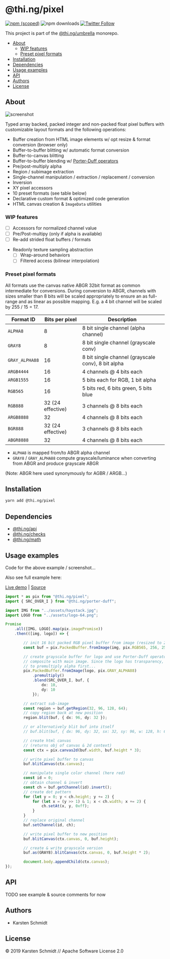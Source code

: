 # @thi.ng/pixel

[![npm (scoped)](https://img.shields.io/npm/v/@thi.ng/pixel.svg)](https://www.npmjs.com/package/@thi.ng/pixel)
![npm downloads](https://img.shields.io/npm/dm/@thi.ng/pixel.svg)
[![Twitter Follow](https://img.shields.io/twitter/follow/thing_umbrella.svg?style=flat-square&label=twitter)](https://twitter.com/thing_umbrella)

This project is part of the
[@thi.ng/umbrella](https://github.com/thi-ng/umbrella/) monorepo.

<!-- TOC depthFrom:2 depthTo:3 -->

- [About](#about)
    - [WIP features](#wip-features)
    - [Preset pixel formats](#preset-pixel-formats)
- [Installation](#installation)
- [Dependencies](#dependencies)
- [Usage examples](#usage-examples)
- [API](#api)
- [Authors](#authors)
- [License](#license)

<!-- /TOC -->

## About

![screenshot](https://raw.githubusercontent.com/thi-ng/umbrella/develop/assets/screenshots/pixel-basics.jpg)

Typed array backed, packed integer and non-packed float pixel buffers
with customizable layout formats and the following operations:

- Buffer creation from HTML image elements w/ opt resize & format
  conversion (browser only)
- Buffer-to-buffer blitting w/ automatic format conversion
- Buffer-to-canvas blitting
- Buffer-to-buffer blending w/ [Porter-Duff
  operators](https://github.com/thi-ng/umbrella/tree/master/packages/color#rgba-porter-duff-compositing)
- Pre/post-multiply alpha
- Region / subimage extraction
- Single-channel manipulation / extraction / replacement / conversion
- Inversion
- XY pixel accessors
- 10 preset formats (see table below)
- Declarative custom format & optimized code generation
- HTML canvas creation & `ImageData` utilities

### WIP features

- [ ] Accessors for normalized channel value
- [ ] Pre/Post-multipy (only if alpha is available)
- [ ] Re-add strided float buffers / formats
- Readonly texture sampling abstraction
    - [ ] Wrap-around behaviors
    - [ ] Filtered access (bilinear interpolation)

### Preset pixel formats

All formats use the canvas native ABGR 32bit format as common
intermediate for conversions. During conversion to ABGR, channels with
sizes smaller than 8 bits will be scaled appropriately to ensure an as
full-range and as linear as possible mapping. E.g. a 4 bit channel will
be scaled by 255 / 15 = 17.

| Format ID      | Bits per pixel    | Description                                        |
|----------------|-------------------|----------------------------------------------------|
| `ALPHA8`       | 8                 | 8 bit single channel (alpha channel)               |
| `GRAY8`        | 8                 | 8 bit single channel (grayscale conv)              |
| `GRAY_ALPHA88` | 16                | 8 bit single channel (grayscale conv), 8 bit alpha |
| `ARGB4444`     | 16                | 4 channels @ 4 bits each                           |
| `ARGB1555`     | 16                | 5 bits each for RGB, 1 bit alpha                   |
| `RGB565`       | 16                | 5 bits red, 6 bits green, 5 bits blue              |
| `RGB888`       | 32 (24 effective) | 3 channels @ 8 bits each                           |
| `ARGB8888`     | 32                | 4 channels @ 8 bits each                           |
| `BGR888`       | 32 (24 effective) | 3 channels @ 8 bits each                           |
| `ABGR8888`     | 32                | 4 channels @ 8 bits each                           |

- `ALPHA8` is mapped from/to ABGR alpha channel
- `GRAY8` / `GRAY_ALPHA88` compute grayscale/luminance when converting from ABGR and produce grayscale ABGR

(Note: ABGR here used synonymously for AGBR / ARGB...)

## Installation

```bash
yarn add @thi.ng/pixel
```

## Dependencies

- [@thi.ng/api](https://github.com/thi-ng/umbrella/tree/master/packages/api)
- [@thi.ng/checks](https://github.com/thi-ng/umbrella/tree/master/packages/checks)
- [@thi.ng/math](https://github.com/thi-ng/umbrella/tree/master/packages/math)

## Usage examples

Code for the above example / screenshot...

Also see full example here:

[Live demo](http://demo.thi.ng/umbrella/pixel-basics/) |
[Source](https://github.com/thi-ng/umbrella/tree/develop/examples/pixel-basics)

```ts
import * as pix from "@thi.ng/pixel";
import { SRC_OVER_I } from "@thi.ng/porter-duff";

import IMG from "../assets/haystack.jpg";
import LOGO from "../assets/logo-64.png";

Promise
    .all([IMG, LOGO].map(pix.imagePromise))
    .then(([img, logo]) => {

        // init 16 bit packed RGB pixel buffer from image (resized to 256x256)
        const buf = pix.PackedBuffer.fromImage(img, pix.RGB565, 256, 256);

        // create grayscale buffer for logo and use Porter-Duff operator to
        // composite with main image. Since the logo has transparency, we need
        // to premultiply alpha first...
        pix.PackedBuffer.fromImage(logo, pix.GRAY_ALPHA88)
            .premultiply()
            .blend(SRC_OVER_I, buf, {
                dx: 10,
                dy: 10
            });

        // extract sub-image
        const region = buf.getRegion(32, 96, 128, 64);
        // copy region back at new position
        region.blit(buf, { dx: 96, dy: 32 });

        // or alternatively blit buf into itself
        // buf.blit(buf, { dx: 96, dy: 32, sx: 32, sy: 96, w: 128, h: 64 });

        // create html canvas
        // (returns obj of canvas & 2d context)
        const ctx = pix.canvas2d(buf.width, buf.height * 3);

        // write pixel buffer to canvas
        buf.blitCanvas(ctx.canvas);

        // manipulate single color channel (here red)
        const id = 0;
        // obtain channel & invert
        const ch = buf.getChannel(id).invert();
        // create dot pattern
        for (let y = 0; y < ch.height; y += 2) {
            for (let x = (y >> 1) & 1; x < ch.width; x += 2) {
                ch.setAt(x, y, 0xff);
            }
        }
        // replace original channel
        buf.setChannel(id, ch);

        // write pixel buffer to new position
        buf.blitCanvas(ctx.canvas, 0, buf.height);

        // create & write grayscale version
        buf.as(GRAY8).blitCanvas(ctx.canvas, 0, buf.height * 2);

        document.body.appendChild(ctx.canvas);
});
```

## API

TODO see example & source comments for now

## Authors

- Karsten Schmidt

## License

&copy; 2019 Karsten Schmidt // Apache Software License 2.0
